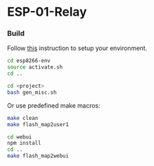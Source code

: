 
# ESP-01-Relay 

### Build

Follow [this](https://github.com/pylover/esp8266-env) instruction 
to setup your environment.

```bash
cd esp8266-env
source activate.sh
cd ..

cd <project>
bash gen_misc.sh
```

Or use predefined make macros:

```bash
make clean
make flash_map2user1 

cd webui
npm install
cd ..
make flash_map2webui

```

